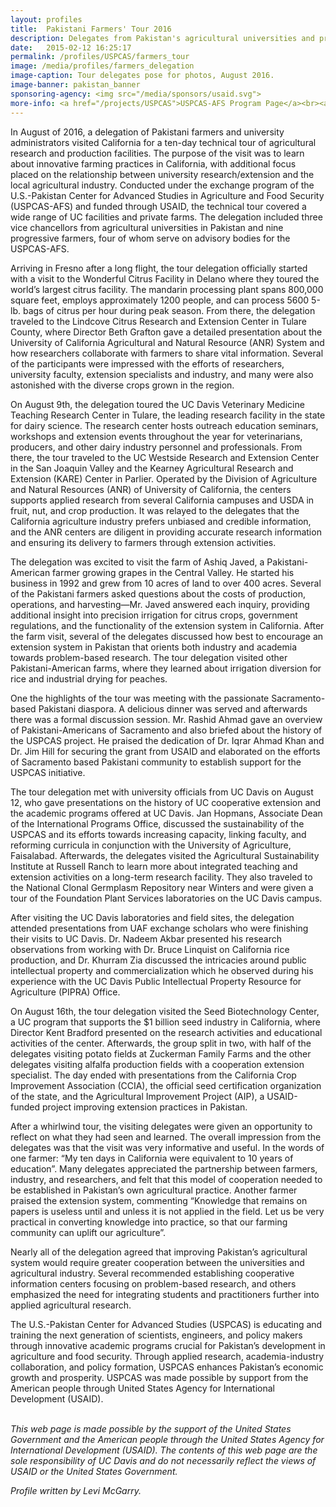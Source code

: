 ```yaml
---
layout: profiles
title:  Pakistani Farmers' Tour 2016
description: Delegates from Pakistan's agricultural universities and private farmers experience all that California agriculture has to offer in just ten short days.
date:   2015-02-12 16:25:17
permalink: /profiles/USPCAS/farmers_tour
image: /media/profiles/farmers_delegation
image-caption: Tour delegates pose for photos, August 2016.
image-banner: pakistan_banner
sponsoring-agency: <img src="/media/sponsors/usaid.svg">
more-info: <a href="/projects/USPCAS">USPCAS-AFS Program Page</a><br><a href="http://lrec.ucanr.edu/">Lindove Research and Extension Center</a><br><a href="http://www.vmtrc.ucdavis.edu/">UC Davis Veterinary Medicine Teaching and Research Center</a><br><a href="http://wsrec.ucanr.edu/">UC Westside Research and Extension Center</a><br><a href="http://kare.ucanr.edu/">Kearney Agricultural Research and Extension Center</a><br><a href="http://asi.ucdavis.edu/programs/rr">Russell Ranch, Agricultural Sustainability Institute</a><br><a href="https://www.ars.usda.gov/pacific-west-area/davis-ca/natl-clonal-germplasm-rep-tree-fruit-nut-crops-grapes/">USDA-ARS Nat'l Clonal Germplasm Repository, Davis</a><br><a href="http://fps.ucdavis.edu/index.cfm">UC Davis Foundation Plant Services</a><br><a href="http://www.pipra.org/en/page/Default/index">PIPRA</a><br><a href="http://sbc.ucdavis.edu/">UC Davis Seed Biotechnology Center</a><br><a href="http://ccia.ucdavis.edu/">California Crop Improvement Association</a><br>
---
```

In August of 2016, a delegation of Pakistani farmers and university administrators visited California for a ten-day technical tour of agricultural research and production facilities. The purpose of the visit was to learn about innovative farming practices in California, with additional focus placed on the relationship between university research/extension and the local agricultural industry. Conducted under the exchange program of the U.S.-Pakistan Center for Advanced Studies in Agriculture and Food Security (USPCAS-AFS) and funded through USAID, the technical tour covered a wide range of UC facilities and private farms. The delegation included three vice chancellors from agricultural universities in Pakistan and nine progressive farmers, four of whom serve on advisory bodies for the USPCAS-AFS.<br>

Arriving in Fresno after a long flight, the tour delegation officially started with a visit to the Wonderful Citrus Facility in Delano where they toured the world’s largest citrus facility. The mandarin processing plant spans 800,000 square feet, employs approximately 1200 people, and can process 5600 5-lb. bags of citrus per hour during peak season. From there, the delegation traveled to the Lindcove Citrus Research and Extension Center in Tulare County, where Director Beth Grafton gave a detailed presentation about the University of California Agricultural and Natural Resource (ANR) System and how researchers collaborate with farmers to share vital information. Several of the participants were impressed with the efforts of researchers, university faculty, extension specialists and industry, and many were also astonished with the diverse crops grown in the region.<br>

On August 9th, the delegation toured the UC Davis Veterinary Medicine Teaching Research Center in Tulare, the leading research facility in the state for dairy science. The research center hosts outreach education seminars, workshops and extension events throughout the year for veterinarians, producers, and other dairy industry personnel and professionals. From there, the tour traveled to the UC Westside Research and Extension Center in the San Joaquin Valley and the Kearney Agricultural Research and Extension (KARE) Center in Parlier. Operated by the Division of Agriculture and Natural Resources (ANR) of University of California, the centers supports applied research from several California campuses and USDA in fruit, nut, and crop production. It was relayed to the delegates that the California agriculture industry prefers unbiased and credible information, and the ANR centers are diligent in providing accurate research information and ensuring its delivery to farmers through extension activities.<br>

The delegation was excited to visit the farm of Ashiq Javed, a Pakistani-American farmer growing grapes in the Central Valley. He started his business in 1992 and grew from 10 acres of land to over 400 acres. Several of the Pakistani farmers asked questions about the costs of production, operations, and harvesting—Mr. Javed answered each inquiry, providing additional insight into precision irrigation for citrus crops, government regulations, and the functionality of the extension system in California. After the farm visit, several of the delegates discussed how best to encourage an extension system in Pakistan that orients both industry and academia towards problem-based research. The tour delegation visited other Pakistani-American farms, where they learned about irrigation diversion for rice and industrial drying for peaches.<br>

One the highlights of the tour was meeting with the passionate Sacramento-based Pakistani diaspora. A delicious dinner was served and afterwards there was a formal discussion session. Mr. Rashid Ahmad gave an overview of Pakistani-Americans of Sacramento and also briefed about the history of the USPCAS project. He praised the dedication of Dr. Iqrar Ahmad Khan and Dr. Jim Hill for securing the grant from USAID and elaborated on the efforts of Sacramento based Pakistani community to establish support for the USPCAS initiative. <br>

The tour delegation met with university officials from UC Davis on August 12, who gave presentations on the history of UC cooperative extension and the academic programs offered at UC Davis. Jan Hopmans, Associate Dean of the International Programs Office, discussed the sustainability of the USPCAS and its efforts towards increasing capacity, linking faculty, and reforming curricula in conjunction with the University of Agriculture, Faisalabad. Afterwards, the delegates visited the Agricultural Sustainability Institute at Russell Ranch to learn more about integrated teaching and extension activities on a long-term research facility. They also traveled to the National Clonal Germplasm Repository near Winters and were given a tour of the Foundation Plant Services laboratories on the UC Davis campus. <br>

After visiting the UC Davis laboratories and field sites, the delegation attended presentations from UAF exchange scholars who were finishing their visits to UC Davis. Dr. Nadeem Akbar presented his research observations from working with Dr. Bruce Linquist on California rice production, and Dr. Khurram Zia discussed the intricacies around public intellectual property and commercialization which he observed during his experience with the UC Davis Public Intellectual Property Resource for Agriculture (PIPRA) Office. <br>

On August 16th, the tour delegation visited the Seed Biotechnology Center, a UC program that supports the $1 billion seed industry in California, where Director Kent Bradford presented on the research activities and educational activities of the center. Afterwards, the group split in two, with half of the delegates visiting potato fields at Zuckerman Family Farms and the other delegates visiting alfalfa production fields with a cooperation extension specialist. The day ended with presentations from the California Crop Improvement Association (CCIA), the official seed certification organization of the state, and the Agricultural Improvement Project (AIP), a USAID-funded project improving extension practices in Pakistan. <br>

After a whirlwind tour, the visiting delegates were given an opportunity to reflect on what they had seen and learned. The overall impression from the delegates was that the visit was very informative and useful. In the words of one farmer: “My ten days in California were equivalent to 10 years of education”. Many delegates appreciated the partnership between farmers, industry, and researchers, and felt that this model of cooperation needed to be established in Pakistan’s own agricultural practice. Another farmer praised the extension system, commenting “Knowledge that remains on papers is useless until and unless it is not applied in the field. Let us be very practical in converting knowledge into practice, so that our farming community can uplift our agriculture”. <br>

Nearly all of the delegation agreed that improving Pakistan’s agricultural system would require greater cooperation between the universities and agricultural industry. Several recommended establishing cooperative information centers focusing on problem-based research, and others emphasized the need for integrating students and practitioners further into applied agricultural research. <br>

The U.S.-Pakistan Center for Advanced Studies (USPCAS) is educating and training the next generation of scientists, engineers, and policy makers through innovative academic programs crucial for Pakistan’s development in agriculture and food security. Through applied research, academia-industry collaboration, and policy formation, USPCAS enhances Pakistan’s economic growth and prosperity. USPCAS was made possible by support from the American people through United States Agency for International Development (USAID). <br>
<br>

<i>This web page is made possible by the support of the United States Government and the American people through the United States Agency for International Development (USAID). The contents of this web page are the sole responsibility of UC Davis and do not necessarily reflect the views of USAID or the United States Government.</i><br>

<p><i>Profile written by Levi McGarry.</i></p>

